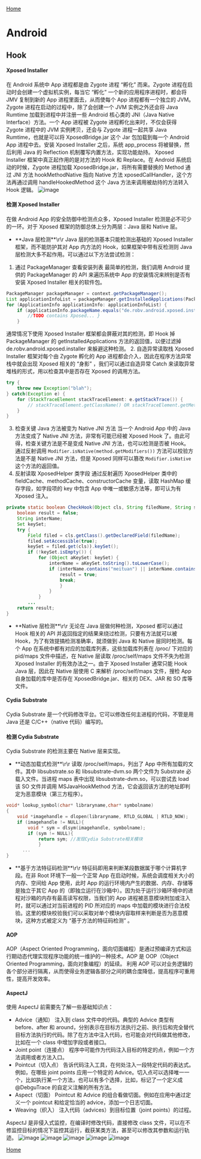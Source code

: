 [Home](../../README.md)

# Android

## Hook

#### Xposed Installer
在 Android 系统中 App 进程都是由 Zygote 进程 “孵化” 而来。Zygote 进程在启动时会创建一个虚拟机实例，每当它 “孵化” 一个新的应用程序进程时，都会将 JMV 复制到新的 App 进程里面去，从而使每个 App 进程都有一个独立的 JVM。
Zygote 进程在启动的过程中，除了会创建一个 JVM 实例之外还会将 Java Rumtime 加载到进程中并注册一些 Android 核心类的 JNI（Java Native Interface）方法。一个 App 进程被 Zygote 进程孵化出来时，不仅会获得 Zygote 进程中的 JVM 实例拷贝，还会与 Zygote 进程一起共享 Java Rumtime，也就是可以将 XposedBridge.jar 这个 Jar 包加载到每一个 Android App 进程中去。安装 Xposed Installer 之后，系统 app_process 将被替换，然后利用 Java 的 Reflection 机制覆写内置方法，实现功能劫持。
Xposed Installer 框架中真正起作用的是对方法的 Hook 和 Replace。在 Android 系统启动的时候，Zygote 进程加载 XposedBridge.jar，将所有需要替换的 Method 通过 JNI 方法 hookMethodNative 指向 Native 方法 xposedCallHandler，这个方法再通过调用 handleHookedMethod 这个 Java 方法来调用被劫持的方法转入 Hook 逻辑。
![image](https://user-images.githubusercontent.com/8423120/46198997-64b97880-c340-11e8-8b8b-fa3df3164c24.png)

#### 检测 Xposed Installer
在做 Android App 的安全防御中检测点众多，Xposed Installer 检测是必不可少的一环。对于 Xposed 框架的防御总体上分为两层：Java 层和 Native 层。
- **Java 层检测\*\*\r\r
Java 层的检测基本只能检测出基础的 Xposed Installer 框架，而不能防护其对 App 内方法的 Hook，如果框架中带有反检测则 Java 层检测大多不起作用。可以通过以下方法尝试检测：
1. 通过 PackageManager 查看安装列表
最简单的检测，我们调用 Android 提供的 PackageManager 的 API 来遍历系统中 App 的安装情况来辨别是否有安装 Xposed Installer 相关的软件包。
```java
PackageManager packageManager = context.getPackageManager();
List applicationInfoList = packageManager.getInstalledApplications(PackageManager.GET_META_DATA);
for (ApplicationInfo applicationInfo: applicationInfoList) {
    if (applicationInfo.packageName.equals("de.robv.android.xposed.installer")) {
        //TODO contains Xposed... }
    }
```
通常情况下使用 Xposed Installer 框架都会屏蔽对其的检测，即 Hook 掉 PackageManager 的 getInstalledApplications 方法的返回值，以便过滤掉 de.robv.android.xposed.installer 来躲避这种检测。
2. 自造异常读取栈
Xposed Installer 框架对每个由 Zygote 孵化的 App 进程都会介入，因此在程序方法异常栈中就会出现 Xposed 相关的 “身影” ，我们可以通过自造异常 Catch 来读取异常堆栈的形式，用以检查其中是否存在 Xposed 的调用方法。
```java
try {
    throw new Exception("blah");
} catch(Exception e) {
    for (StackTraceElement stackTraceElement: e.getStackTrace()) {
        // stackTraceElement.getClassName() OR stackTraceElement.getMethodName() 是否存在 Xposed
    }
}
```
3. 检查关键 Java 方法被变为 Native JNI 方法
当一个 Android App 中的 Java 方法变成了 Native JNI 方法，非常有可能已经被 Xposed Hook 了。由此可得，检查关键方法是不是变成 Native JNI 方法，也可以检测是否被 Hook。
通过反射调用 `Modifier.isNative(method.getModifiers())` 方法可以校验方法是不是 Native JNI 方法，但是 Xposed 同样可以篡改 `Modifier.isNative` 这个方法的返回值。
4. 反射读取 XposedHelper 类字段
通过反射遍历 XposedHelper 类中的 fieldCache、methodCache、constructorCache 变量，读取 HashMap 缓存字段，如字段项的 key 中包含 App 中唯一或敏感方法等，即可认为有 Xposed 注入。
```java
private static boolean CheckHook(Object cls, String filedName, String str) {
    boolean result = false;
    String interName;
    Set keySet;
    try {
        Field filed = cls.getClass().getDeclaredField(filedName);
        filed.setAccessible(true);
        keySet = filed.get(cls)).keySet();
        if (!keySet.isEmpty()) {
            for (Object aKeySet: keySet) {
                interName = aKeySet.toString().toLowerCase();
                if (interName.contains("meituan") || interName.contains("dianping") ) {
                    result = true;
                    break;
                    }
                }
            }
        ...
    return result;
}
```
- **Native 层检测\*\*\r\r
无论在 Java 层做何种检测，Xposed 都可以通过 Hook 相关的 API 并返回指定的结果来绕过检测，只要有方法就可以被 Hook，为了有效提搞检测准确率，就须做到 Java 和 Native 层同时检测。每个 App 在系统中都有对应的加载库列表，这些加载库列表在 /proc/ 下对应的 pid/maps 文件中描述，在 Native 层读取 /proc/self/maps 文件不失为检测 Xposed Installer 的有效办法之一。由于 Xposed Installer 通常只能 Hook Java 层，因此在 Native 层使用 C 来解析 /proc/self/maps 文件，搜检 App 自身加载的库中是否存在 XposedBridge.jar、相关的 DEX、JAR 和 SO 库等文件。

#### Cydia Substrate
Cydia Substrate 是一个代码修改平台。它可以修改任何主进程的代码，不管是用 Java 还是 C/C++（native 代码）编写的。

#### 检测 Cydia Substrate
Cydia Substrate 的检测主要在 Native 层来实现。
- **动态加载式检测\*\*\r\r
读取 /proc/self/maps，列出了 App 中所有加载的文件。其中 libsubstrate.so 和 libsubstrate-dvm.so 两个文件为 Substrate 必载入文件。当进程 maps 表中出现 libsubstrate-dvm.so，可以尝试去 load 该 SO 文件并调用 MSJavaHookMethod 方法，它会返回该方法的地址即判定为恶意模块（第三方程序）。
```c++
void* lookup_symbol(char* libraryname,char* symbolname)
{
    void *imagehandle = dlopen(libraryname, RTLD_GLOBAL | RTLD_NOW);
    if (imagehandle != NULL){
        void * sym = dlsym(imagehandle, symbolname);
        if (sym != NULL){
            return sym; //发现Cydia Substrate相关模块
            }
      ...
}
```
- **基于方法特征码检测\*\*\r\r
特征码即用来判断某段数据属于哪个计算机字段。在非 Root 环境下一般一个正常 App 在启动时候，系统会调度相关大小的内存、空间给 App 使用，此时 App 的运行环境内产生的数据、内存、存储等是独立于其它 App 的（即独立运行在沙箱中）。因为处于运行沙箱环境中的进程对沙箱的内存有最高读写权限，当我们的 App 进程被恶意模块附加或注入时，就可以通过对当前进程的 PID 所对应的 maps 中加载的模块进行合法校验。这里的模块校验我们可以采取对单个模块内容取样来判断是否为恶意模块，这种方式被定义为 “基于方法的特征码检测” 。

#### AOP
AOP（Aspect Oriented Programming，面向切面编程）是通过预编译方式和运行期动态代理实现程序功能的统一维护的一种技术。AOP 是 OOP（Object Oriented Programming，面向对象编程）的延续。
利用 AOP 可以对业务逻辑的各个部分进行隔离，从而使得业务逻辑各部分之间的耦合度降低，提高程序可重用性，提高开发效率。

#### AspectJ
使用 AspectJ 前需要先了解一些基础知识点：
- Advice（通知）
注入到 class 文件中的代码。典型的 Advice 类型有 before、after 和 around，分别表示在目标方法执行之前、执行后和完全替代目标方法执行的代码。除了在方法中注入代码，也可能会对代码做其他修改，比如在一个 class 中增加字段或者接口。
- Joint point（连接点）
程序中可能作为代码注入目标的特定的点，例如一个方法调用或者方法入口。
- Pointcut（切入点）
告诉代码注入工具，在何处注入一段特定代码的表达式。例如，在哪些 joint points 应用一个特定的 Advice。切入点可以选择唯一一个，比如执行某一个方法，也可以有多个选择，比如，标记了一个定义成 @DebguTrace 的自定义注解的所有方法。
- Aspect（切面）
Pointcut 和 Advice 的组合看做切面。例如在应用中通过定义一个 pointcut 和给定恰当的 advice，添加一个日志切面。
- Weaving（织入）
注入代码（advices）到目标位置（joint points）的过程。

AspectJ 是非侵入式监控，在编译时修改代码，直接修改 class 文件，可以在不修监控目标的情况下监控其运行，截获某类方法，甚至可以修改其参数和运行轨迹。
![image](https://user-images.githubusercontent.com/8423120/46728162-c2d94a80-ccb4-11e8-89e5-ce947b98fe61.png)
![image](https://user-images.githubusercontent.com/8423120/46728166-c7056800-ccb4-11e8-8a31-277179ce78d2.png)
![image](https://user-images.githubusercontent.com/8423120/46728175-ca005880-ccb4-11e8-96e1-53eda6f4d821.png)
![image](https://user-images.githubusercontent.com/8423120/46728185-ccfb4900-ccb4-11e8-90c2-bf06673b2837.png)
![image](https://user-images.githubusercontent.com/8423120/46728191-cf5da300-ccb4-11e8-9503-9fda45220683.png)

[Home](../../README.md)